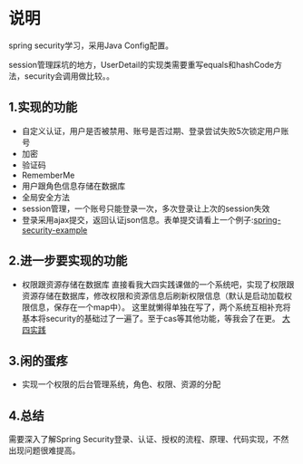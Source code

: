 #   说明

spring security学习，采用Java Config配置。

session管理踩坑的地方，UserDetail的实现类需要重写equals和hashCode方法，security会调用做比较。。

##  1.实现的功能

*   自定义认证，用户是否被禁用、账号是否过期、登录尝试失败5次锁定用户账号
*   加密
*   验证码
*   RememberMe
*   用户跟角色信息存储在数据库
*   全局安全方法
*   session管理，一个账号只能登录一次，多次登录让上次的session失效
*   登录采用ajax提交，返回认证json信息。表单提交请看上一个例子:[spring-security-example](https://github.com/xuanbo/spring-security-example)

##  2.进一步要实现的功能

*   权限跟资源存储在数据库
    直接看我大四实践课做的一个系统吧，实现了权限跟资源存储在数据库，修改权限和资源信息后刷新权限信息（默认是启动加载权限信息，保存在一个map中）。
    这里就懒得单独在写了，两个系统互相补充将基本将security的基础过了一遍了。至于cas等其他功能，等我会了在更。
    [大四实践](https://coding.net/u/xuanbo/p/TMC/git)

##  3.闲的蛋疼

*   实现一个权限的后台管理系统，角色、权限、资源的分配

##  4.总结

需要深入了解Spring Security登录、认证、授权的流程、原理、代码实现，不然出现问题很难提高。